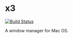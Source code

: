# x3
[![Build Status](https://travis-ci.org/tmandry/x3.svg?branch=master)](https://travis-ci.org/tmandry/x3)

A window manager for Mac OS.
